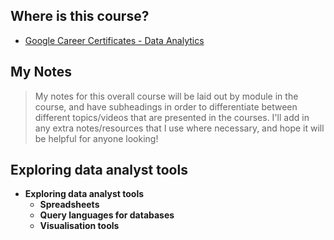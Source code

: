 ## Where is this course?
- [Google Career Certificates - Data Analytics](https://grow.google/certificates/data-analytics/#?modal_active=none)

## My Notes
> My notes for this overall course will be laid out by module in the course, and have subheadings in order to differentiate between different topics/videos that are presented in the courses. I'll add in any extra notes/resources that I use where necessary, and hope it will be helpful for anyone looking!


## Exploring data analyst tools
- **Exploring data analyst tools**
	- **Spreadsheets**
	- **Query languages for databases**
	- **Visualisation tools**
